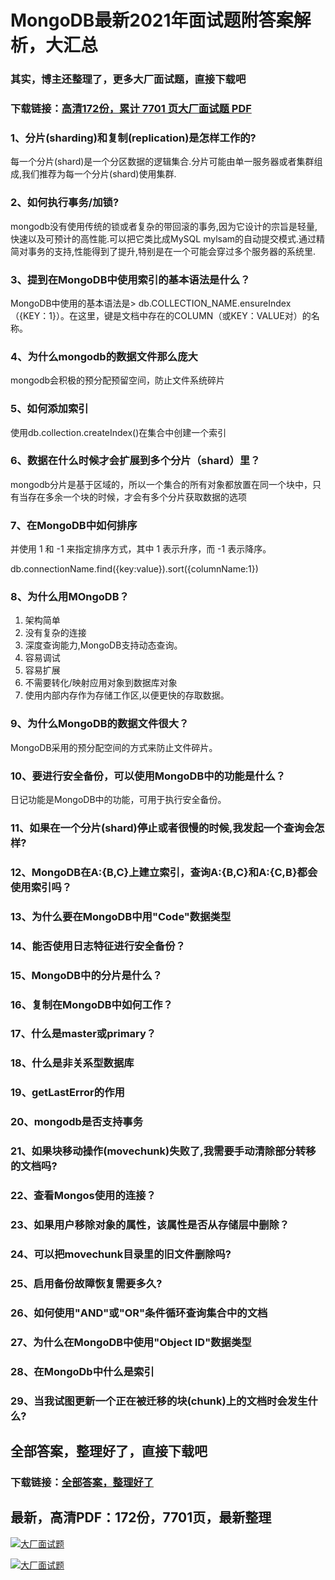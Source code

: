 # MongoDB最新2021年面试题附答案解析，大汇总

### 其实，博主还整理了，更多大厂面试题，直接下载吧

### 下载链接：[高清172份，累计 7701 页大厂面试题  PDF](https://github.com/souyunku/DevBooks/blob/master/docs/index.md)



### 1、分片(sharding)和复制(replication)是怎样工作的?

每一个分片(shard)是一个分区数据的逻辑集合.分片可能由单一服务器或者集群组成,我们推荐为每一个分片(shard)使用集群.


### 2、如何执行事务/加锁?

mongodb没有使用传统的锁或者复杂的带回滚的事务,因为它设计的宗旨是轻量,快速以及可预计的高性能.可以把它类比成MySQL mylsam的自动提交模式.通过精简对事务的支持,性能得到了提升,特别是在一个可能会穿过多个服务器的系统里.


### 3、提到在MongoDB中使用索引的基本语法是什么？

MongoDB中使用的基本语法是> db.COLLECTION_NAME.ensureIndex（{KEY：1}）。在这里，键是文档中存在的COLUMN（或KEY：VALUE对）的名称。


### 4、为什么mongodb的数据文件那么庞大

mongodb会积极的预分配预留空间，防止文件系统碎片


### 5、如何添加索引

使用db.collection.createIndex()在集合中创建一个索引


### 6、数据在什么时候才会扩展到多个分片（shard）里？

mongodb分片是基于区域的，所以一个集合的所有对象都放置在同一个块中，只有当存在多余一个块的时候，才会有多个分片获取数据的选项


### 7、在MongoDB中如何排序

并使用 1 和 -1 来指定排序方式，其中 1 表示升序，而 -1 表示降序。

db.connectionName.find({key:value}).sort({columnName:1})


### 8、为什么用MOngoDB？

1. 架构简单
2. 没有复杂的连接
3. 深度查询能力,MongoDB支持动态查询。
4. 容易调试
5. 容易扩展
6. 不需要转化/映射应用对象到数据库对象
7. 使用内部内存作为存储工作区,以便更快的存取数据。


### 9、为什么MongoDB的数据文件很大？

MongoDB采用的预分配空间的方式来防止文件碎片。


### 10、要进行安全备份，可以使用MongoDB中的功能是什么？

日记功能是MongoDB中的功能，可用于执行安全备份。


### 11、如果在一个分片(shard)停止或者很慢的时候,我发起一个查询会怎样?
### 12、MongoDB在A:{B,C}上建立索引，查询A:{B,C}和A:{C,B}都会使用索引吗？
### 13、为什么要在MongoDB中用"Code"数据类型
### 14、能否使用日志特征进行安全备份？
### 15、MongoDB中的分片是什么？
### 16、复制在MongoDB中如何工作？
### 17、什么是master或primary？
### 18、什么是非关系型数据库
### 19、getLastError的作用
### 20、mongodb是否支持事务
### 21、如果块移动操作(movechunk)失败了,我需要手动清除部分转移的文档吗?
### 22、查看Mongos使用的连接？
### 23、如果用户移除对象的属性，该属性是否从存储层中删除？
### 24、可以把movechunk目录里的旧文件删除吗?
### 25、启用备份故障恢复需要多久?
### 26、如何使用"AND"或"OR"条件循环查询集合中的文档
### 27、为什么在MongoDB中使用"Object ID"数据类型
### 28、在MongoDb中什么是索引
### 29、当我试图更新一个正在被迁移的块(chunk)上的文档时会发生什么?




## 全部答案，整理好了，直接下载吧

### 下载链接：[全部答案，整理好了](https://www.souyunku.com/wp-content/uploads/weixin/githup-weixin-2.png)




## 最新，高清PDF：172份，7701页，最新整理

[![大厂面试题](https://www.souyunku.com/wp-content/uploads/weixin/mst.png "架构师专栏")](https://www.souyunku.com/wp-content/uploads/weixin/githup-weixin.png "架构师专栏")

[![大厂面试题](https://www.souyunku.com/wp-content/uploads/weixin/githup-weixin.png "架构师专栏")](https://www.souyunku.com/wp-content/uploads/weixin/githup-weixin.png "架构师专栏")
